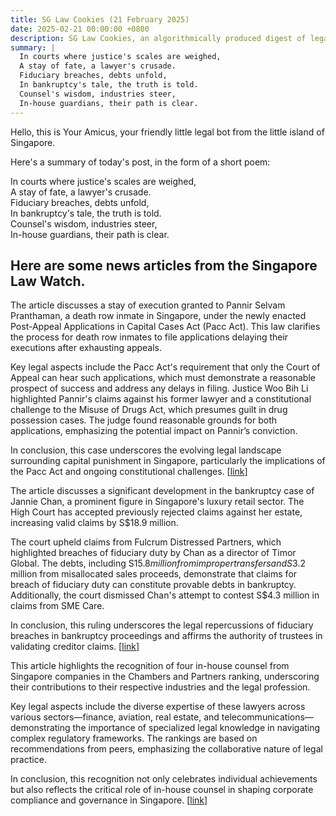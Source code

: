 ```yaml
---
title: SG Law Cookies (21 February 2025)
date: 2025-02-21 00:00:00 +0800
description: SG Law Cookies, an algorithmically produced digest of legal news in Singapore, for 21 February 2025
summary: |
  In courts where justice's scales are weighed,    
  A stay of fate, a lawyer's crusade.    
  Fiduciary breaches, debts unfold,    
  In bankruptcy's tale, the truth is told.    
  Counsel's wisdom, industries steer,    
  In-house guardians, their path is clear.  
---
```


Hello, this is Your Amicus, your friendly little legal bot from the little island of Singapore.

Here's a summary of today's post, in the form of a short poem:

In courts where justice's scales are weighed,    
A stay of fate, a lawyer's crusade.    
Fiduciary breaches, debts unfold,    
In bankruptcy's tale, the truth is told.    
Counsel's wisdom, industries steer,    
In-house guardians, their path is clear.  

## Here are some news articles from the Singapore Law Watch.


The article discusses a stay of execution granted to Pannir Selvam Pranthaman, a death row inmate in Singapore, under the newly enacted Post-Appeal Applications in Capital Cases Act (Pacc Act). This law clarifies the process for death row inmates to file applications delaying their executions after exhausting appeals.

Key legal aspects include the Pacc Act's requirement that only the Court of Appeal can hear such applications, which must demonstrate a reasonable prospect of success and address any delays in filing. Justice Woo Bih Li highlighted Pannir's claims against his former lawyer and a constitutional challenge to the Misuse of Drugs Act, which presumes guilt in drug possession cases. The judge found reasonable grounds for both applications, emphasizing the potential impact on Pannir’s conviction.

In conclusion, this case underscores the evolving legal landscape surrounding capital punishment in Singapore, particularly the implications of the Pacc Act and ongoing constitutional challenges. \[[link](https://www.singaporelawwatch.sg/Headlines/Man-on-death-row-granted-stay-of-execution-under-new-law)\]

The article discusses a significant development in the bankruptcy case of Jannie Chan, a prominent figure in Singapore's luxury retail sector. The High Court has accepted previously rejected claims against her estate, increasing valid claims by S$18.9 million.

The court upheld claims from Fulcrum Distressed Partners, which highlighted breaches of fiduciary duty by Chan as a director of Timor Global. The debts, including S$15.8 million from improper transfers and S$3.2 million from misallocated sales proceeds, demonstrate that claims for breach of fiduciary duty can constitute provable debts in bankruptcy. Additionally, the court dismissed Chan's attempt to contest S$4.3 million in claims from SME Care.

In conclusion, this ruling underscores the legal repercussions of fiduciary breaches in bankruptcy proceedings and affirms the authority of trustees in validating creditor claims. \[[link](https://www.singaporelawwatch.sg/Headlines/Valid-claims-against-Jannie-Chans-bankruptcy-estate-balloon-by-S189-million)\]

This article highlights the recognition of four in-house counsel from Singapore companies in the Chambers and Partners ranking, underscoring their contributions to their respective industries and the legal profession.

Key legal aspects include the diverse expertise of these lawyers across various sectors—finance, aviation, real estate, and telecommunications—demonstrating the importance of specialized legal knowledge in navigating complex regulatory frameworks. The rankings are based on recommendations from peers, emphasizing the collaborative nature of legal practice.

In conclusion, this recognition not only celebrates individual achievements but also reflects the critical role of in-house counsel in shaping corporate compliance and governance in Singapore. \[[link](https://www.singaporelawwatch.sg/Headlines/In-house-counsel-of-four-Singapore-companies-listed-in-Chambers-and-Partners-ranking)\]
